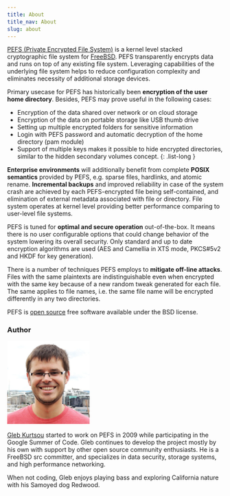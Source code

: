 ```yaml
---
title: About
title_nav: About
slug: about
---
```


[PEFS (Private Encrypted File System)]({{site_url}}) is a kernel level stacked cryptographic file system for [FreeBSD](https://www.freebsd.org/). PEFS transparently encrypts data and runs on top of any existing file system. Leveraging capabilities of the underlying file system helps to reduce configuration complexity and eliminates necessity of additional storage devices. 

Primary usecase for PEFS has historically been **encryption of the user home directory**. Besides, PEFS may prove useful in the following cases: 

 - Encryption of the data shared over network or on cloud storage 
 - Encryption of the data on portable storage like USB thumb drive 
 - Setting up multiple encrypted folders for sensitive information
 - Login with PEFS password and automatic decryption of the home directory (pam module)
 - Support of multiple keys makes it possible to hide encrypted directories, similar to the hidden secondary volumes concept. 
{: .list-long }

**Enterprise environments** will additionally benefit from complete **POSIX semantics** provided by PEFS, e.g. sparse files, hardlinks, and atomic rename. **Incremental backups** and improved reliability in case of the system crash are achieved by each PEFS-encrypted file being self-contained, and elimination of external metadata associated with file or directory. File system operates at kernel level providing better performance comparing to user-level file systems.

PEFS is tuned for **optimal and secure operation** out-of-the-box. It means there is no user configurable options that could change behavior of the system lowering its overall security.
Only standard and up to date encryption algorithms are used (AES and Camellia in XTS mode, PKCS#5v2 and HKDF for key generation). 

There is a number of techniques PEFS employs to **mitigate off-line attacks**. Files with the same plaintexts are indistinguishable even when
encrypted with the same key because of a new random tweak generated for each file.
The same applies to file names, i.e. the same file name will be encrypted differently in any two directories.

PEFS is [open source](https://github.com/glk/pefs) free software available under the BSD license.
 
### Author

<div class="pull-left img-thumbnail" style="margin-right: 2em;">
<img src="/assets/img/Gleb_Kurtsou_PEFS.jpg" class="img-rounded" alt="Gleb Kurtsou" style="width: 192px; height: 192px;">
</div>

[Gleb Kurtsou](https://github.com/glk) started to work on PEFS in 2009 while participating in the Google Summer of Code. 
Gleb continues to develop the project mostly by his own with support by other open source community enthusiasts. He is a FreeBSD src committer, and specializes in data security, storage systems, and high performance networking.

When not coding, Gleb enjoys playing bass and exploring California nature with his Samoyed dog Redwood. 
